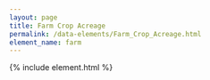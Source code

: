 ```yaml
---
layout: page
title: Farm Crop Acreage
permalink: /data-elements/Farm_Crop_Acreage.html
element_name: farm
---
```

{% include element.html %}